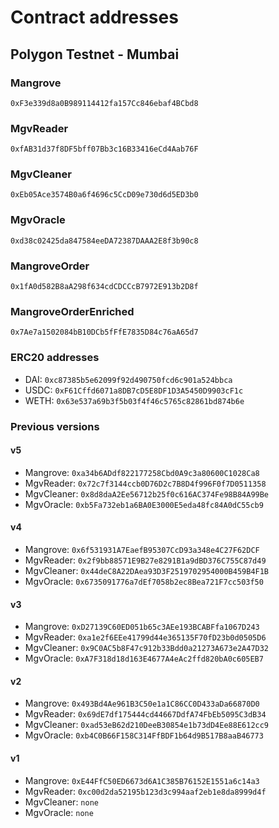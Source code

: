 # Contract addresses

## Polygon Testnet - Mumbai

### Mangrove

```
0xF3e339d8a0B989114412fa157Cc846ebaf4BCbd8
```

### MgvReader

```
0xfAB31d37f8DF5bff07Bb3c16B33416eCd4Aab76F
```

### MgvCleaner

```
0xEb05Ace3574B0a6f4696c5CcD09e730d6d5ED3b0
```

### MgvOracle

```
0xd38c02425da847584eeDA72387DAAA2E8f3b90c8
```

### MangroveOrder

```
0x1fA0d582B8aA298f634cdCDCCcB7972E913b2D8f
```

### MangroveOrderEnriched

```
0x7Ae7a1502084bB10DCb5fFfE7835D84c76aA65d7
```


### ERC20 addresses

* DAI: `0xc87385b5e62099f92d490750fcd6c901a524bbca`
* USDC: `0xF61Cffd6071a8DB7cD5E8DF1D3A5450D9903cF1c`
* WETH: `0x63e537a69b3f5b03f4f46c5765c82861bd874b6e`

### Previous versions

#### v5

* Mangrove: `0xa34b6ADdf822177258Cbd0A9c3a80600C1028Ca8`
* MgvReader: `0x72c7f3144ccb0D76D2c7B8D4f996F0f7D0511358`
* MgvCleaner: `0x8d8daA2Ee56712b25f0c616AC374Fe98B84A99Be`
* MgvOracle: `0xb5Fa732eb1a6BA0E3000E5eda48fc84A0dC55cb9`

#### v4

* Mangrove: `0x6f531931A7EaefB95307CcD93a348e4C27F62DCF`
* MgvReader: `0x2f9bb88571E9B27e8291B1a9dBD376C755C87d49`
* MgvCleaner: `0x44deC8A22DAea93D3F2519702954000B459B4F1B`
* MgvOracle: `0x6735091776a7dEf7058b2ec8Bea721F7cc503f50`

#### v3

* Mangrove: `0xD27139C60ED051b65c3AEe193BCABFfa1067D243`
* MgvReader: `0xa1e2f6EEe41799d44e365135F70fD23b0d0505D6`
* MgvCleaner: `0x9C0AC5b8F47c912b33Bdd0a21273A673e2A47D32`
* MgvOracle: `0xA7F318d18d163E4677A4eAc2ffd820bA0c605EB7`

#### v2

* Mangrove: `0x493Bd4Ae961B3C50e1a1C86CC0D433aDa66870D0`
* MgvReader: `0x69dE7df175444cd44667DdfA74FbEb5095C3dB34`
* MgvCleaner: `0xad53eB62d210DeeB30854e1b73dD4Ee88E612cc9`
* MgvOracle: `0xb4C0B66F158C314FfBDF1b64d9B517B8aaB46773`

#### v1

* Mangrove: `0xE44FfC50ED6673d6A1C385B76152E1551a6c14a3`
* MgvReader: `0xc00d2da52195b123d3c994aaf2eb1e8da8999d4f`
* MgvCleaner: `none`
* MgvOracle: `none`

